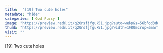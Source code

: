 ```yaml
---
title:  "[19] Two cute holes"
metadate: "hide"
categories: [ God Pussy ]
image: "https://preview.redd.it/q20rsfjfguk51.jpg?auto=webp&s=56bfcd3d8a0a4a960dc9d7b29fbaad4093eac64c"
thumb: "https://preview.redd.it/q20rsfjfguk51.jpg?width=1080&crop=smart&auto=webp&s=2adb659cfca3786b1623faa89deb877d25aefcb9"
visit: ""
---
```

[19] Two cute holes
